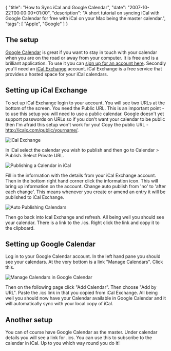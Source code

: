 {
  "title": "How to Sync iCal and Google Calendar",
  "date": "2007-10-22T00:00:00+01:00",
  "description": "A short tutorial on syncing iCal with Google Calendar for free with iCal on your Mac being the master calendar.",
  "tags": [
    "Apple",
    "Google"
  ]
}
## The setup

[Google Calendar][1] is great if you want to stay in touch with your calendar when you are on the road or away from your computer. It is free and is a brilliant application. To use it you can [sign up for an account here][2]. Secondly you'll need an [iCal Exchange][3] account. iCal Exchange is a free service that provides a hosted space for your iCal calendars. 

## Setting up iCal Exchange

To set up iCal Exchange login to your account. You will see two URLs at the bottom of the screen. You need the Public URL. This is an important point - to use this setup you will need to use a public calendar. Google doesn't yet support passwords on URLs so if you don't want your calendar to be public then I'm afraid this setup won't work for you! Copy the public URL - http://icalx.com/public/yourname/.

![iCal Exchange][4] 

In iCal select the calendar you wish to publish and then go to Calendar > Publish. Select Private URL.

![Publishing a Calendar in iCal][5] 

Fill in the information with the details from your iCal Exchange account. Then in the bottom right hand corner click the information icon. This will bring up information on the account. Change auto publish from 'no' to 'after each change'. This means whenever you create or amend an entry it will be published to iCal Exchange.

![Auto Publishing Calendars][6] 

Then go back into Ical Exchange and refresh. All being well you should see your calendar. There is a link to the .ics. Right click the link and copy it to the clipboard. 

## Setting up Google Calendar

Log in to your Google Calendar account. In the left hand pane you should see your calendars. At the very bottom is a link "Manage Calendars". Click this. 

![Manage Calendars in Google Calendar][7] 

Then on the following page click "Add Calendar". Then choose "Add by URL". Paste the .ics link in that you copied from iCal Exchange. All being well you should now have your Calendar available in Google Calendar and it will automatically sync with your local copy of iCal.

## Another setup

You can of course have Google Calendar as the master. Under calendar details you will see a link for .ics. You can use this to subscribe to the calendar in iCal. Up to you which way round you do it!

 [1]: http://www.google.com/calendar
 [2]: https://www.google.com/accounts/NewAccount
 [3]: http://www.icalx.com/
 [4]: /images/articles/icalx.jpg 
 [5]: /images/articles/ical_publish.jpg 
 [6]: /images/articles/auto_publish.jpg 
 [7]: /images/articles/manage_calendars.jpg
